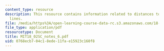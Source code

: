 ```yaml
---
content_type: resource
description: This resource contains information related to distances to planes and
  lines.
file: /media/https%3A/open-learning-course-data-rc.s3.amazonaws.com/18-02sc-multivariable-calculus-fall-2010/0768ecb704c18ede11fae15923c160f8_MIT18_02SC_notes_6.pdf
file_type: application/pdf
resourcetype: Document
title: MIT18_02SC_notes_6.pdf
uid: 0768ecb7-04c1-8ede-11fa-e15923c160f8
---
```

